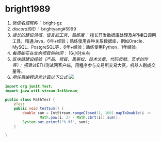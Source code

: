 # bright1989

1. *微信名或昵称：* bright-gz
2. *discord的ID：* brightyang#5999
3. *擅长的建设领域、语言或工具、熟练度：* 擅长开发数据库处理及API接口调用工具，精通Java，6年+经验；熟练使用各种关系数据库，例如Oracle、MySQL、PostgreSQL等，6年+经验；熟练使用Python，1年经验。
4. *每周能花在业余项目的时间：* 16小时左右
5. *区块链建设经验（产品、项目、黑客松、技术文章、代码贡献、艺术创作等）：* 搭建过ETH测试网客户端，用程序参与交易所交易大赛，机器人刷成交量等。
6. *用任意编程语言计算以下公式*
![](https://latex.codecogs.com/svg.image?\sum_{n=1}^{100}\left&space;(n^{3}-\sqrt[3]{n}&space;\right&space;))

```JAVA
import org.junit.Test;
import java.util.stream.IntStream;

public class MathTest {
	@Test
	public void testSum() {
        double sum = IntStream.rangeClosed(1, 100).mapToDouble(i ->
                Math.pow(i, 3) - Math.cbrt(i)).sum();
        System.out.printf("%.9f", sum);
	}

}
```